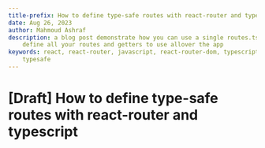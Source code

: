```yaml
---
title-prefix: How to define type-safe routes with react-router and typescript
date: Aug 26, 2023
author: Mahmoud Ashraf
description: a blog post demonstrate how you can use a single routes.ts file to
    define all your routes and getters to use allover the app
keywords: react, react-router, javascript, react-router-dom, typescript,
    typesafe
---
```


# [Draft] How to define type-safe routes with react-router and typescript
